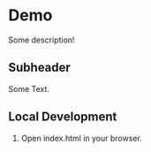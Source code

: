 # Demo

Some description!

## Subheader

Some Text.

## Local Development

1. Open index.html in your browser.
